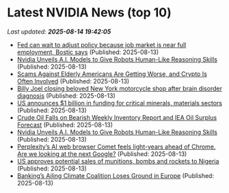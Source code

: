 # Latest NVIDIA News (top 10)
_Last updated: **2025-08-14 19:42:05**_

- [Fed can wait to adjust policy because job market is near full employment, Bostic says](https://biztoc.com/x/682df4bf8a26e54a) (Published: 2025-08-13)
- [Nvidia Unveils A.I. Models to Give Robots Human-Like Reasoning Skills](https://biztoc.com/x/620c19a16a25fa2c) (Published: 2025-08-13)
- [Scams Against Elderly Americans Are Getting Worse, and Crypto Is Often Involved](https://biztoc.com/x/2b0bad8c3df6936d) (Published: 2025-08-13)
- [Billy Joel closing beloved New York motorcycle shop after brain disorder diagnosis](https://biztoc.com/x/e2e2705fadd7273b) (Published: 2025-08-13)
- [US announces $1 billion in funding for critical minerals, materials sectors](https://biztoc.com/x/f08bec2787b57b43) (Published: 2025-08-13)
- [Crude Oil Falls on Bearish Weekly Inventory Report and IEA Oil Surplus Forecast](https://biztoc.com/x/df64103ec6b6909d) (Published: 2025-08-13)
- [Nvidia Unveils A.I. Models to Give Robots Human-Like Reasoning Skills](https://observer.com/2025/08/nvidia-unveils-a-i-models-to-give-robots-human-like-reasoning-skills/) (Published: 2025-08-13)
- [Perplexity’s AI web browser Comet feels light-years ahead of Chrome. Are we looking at the next Google?](https://fortune.com/2025/08/13/perplexity-chrome-acquisition-bid-comet-ai-browser-next-google/) (Published: 2025-08-13)
- [US approves potential sales of munitions, bombs and rockets to Nigeria](https://biztoc.com/x/7538d3ec599c8d8e) (Published: 2025-08-13)
- [Banking’s Ailing Climate Coalition Loses Ground in Europe](https://biztoc.com/x/86784f60c7185349) (Published: 2025-08-13)
